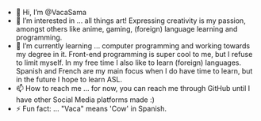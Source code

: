 - 👋 Hi, I’m @VacaSama
- 👀 I’m interested in ... all things art! Expressing creativity is my passion, amongst others like anime, gaming, (foreign) language learning and programming.
- 🌱 I’m currently learning ... computer programming and working towards my degree in it. Front-end programming is super cool to me, but I refuse to limit myself.
          In my free time I also like to learn (foreign) languages. Spanish and French are my main focus when I do have time to learn, but in the future I hope to learn ASL. 
- 📫 How to reach me ... for now, you can reach me through GitHub until I have other Social Media platforms made :)
- ⚡ Fun fact: ... "Vaca" means 'Cow' in Spanish.

<!---
VacaSama/VacaSama is a ✨ special ✨ repository because its `README.md` (this file) appears on your GitHub profile.
You can click the Preview link to take a look at your changes.
--->
